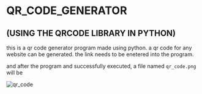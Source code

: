 # QR_CODE_GENERATOR
## (USING THE QRCODE LIBRARY IN PYTHON)

this is a qr code generator program made using python. a qr code for any website can be generated.
the link needs to be enetered into the program.

and after the program and successfully executed, a file named `qr_code.png` will be  




![qr_code](https://github.com/aakarsh27/QR-Code-generator/assets/71917139/160ecb64-a798-45c4-b3aa-2e5163744a5a)
